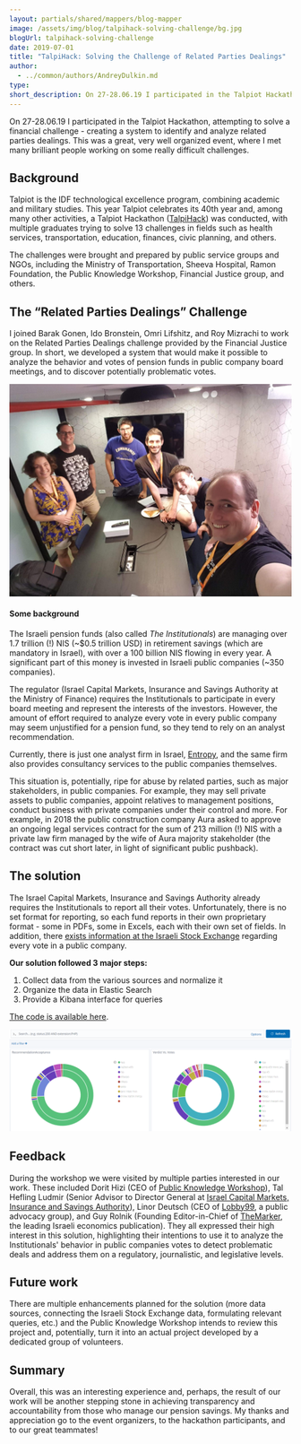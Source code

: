```yaml
---
layout: partials/shared/mappers/blog-mapper
image: /assets/img/blog/talpihack-solving-challenge/bg.jpg
blogUrl: talpihack-solving-challenge
date: 2019-07-01
title: "TalpiHack: Solving the Challenge of Related Parties Dealings"
author:
  - ../common/authors/AndreyDulkin.md
type:
short_description: On 27-28.06.19 I participated in the Talpiot Hackathon, attempting to solve a financial challenge - creating a system to identify and analyze related parties dealings. This was a great, very well organized event, where I met many brilliant people working on some really difficult challenges.
---
```


On 27-28.06.19 I participated in the Talpiot Hackathon, attempting to solve a financial challenge - creating a system to identify and analyze related parties dealings. This was a great, very well organized event, where I met many brilliant people working on some really difficult challenges.

## Background

Talpiot is the IDF technological excellence program, combining academic and military studies. This year Talpiot celebrates its 40th year and, among many other activities, a Talpiot Hackathon ([TalpiHack](https://talpihack.co.il/)) was conducted, with multiple graduates trying to solve 13 challenges in fields such as health services, transportation, education, finances, civic planning, and others.

The challenges were brought and prepared by public service groups and NGOs, including the Ministry of Transportation, Sheeva Hospital, Ramon Foundation, the Public Knowledge Workshop, Financial Justice group, and others.

## The “Related Parties Dealings” Challenge

I joined Barak Gonen, Ido Bronstein, Omri Lifshitz, and Roy Mizrachi to work on the Related Parties Dealings challenge provided by the Financial Justice group. In short, we developed a system that would make it possible to analyze the behavior and votes of pension funds in public company board meetings, and to discover potentially problematic votes.

![The team](/assets/img/blog/talpihack-solving-challenge/image2.jpg)

#### Some background

The Israeli pension funds (also called _The Institutionals_) are managing over 1.7 trillion (!) NIS (~$0.5 trillion USD) in retirement savings (which are mandatory in Israel), with over a 100 billion NIS flowing in every year. A significant part of this money is invested in Israeli public companies (~350 companies).

The regulator (Israel Capital Markets, Insurance and Savings Authority at the Ministry of Finance) requires the Institutionals to participate in every board meeting and represent the interests of the investors. However, the amount of effort required to analyze every vote in every public company may seem unjustified for a pension fund, so they tend to rely on an analyst recommendation.

Currently, there is just one analyst firm in Israel, [Entropy](https://www.entropy.co.il/), and the same firm also provides consultancy services to the public companies themselves.

This situation is, potentially, ripe for abuse by related parties, such as major stakeholders, in public companies. For example, they may sell private assets to public companies, appoint relatives to management positions, conduct business with private companies under their control and more. For example, in 2018 the public construction company Aura asked to approve an ongoing legal services contract for the sum of 213 million (!) NIS with a private law firm managed by the wife of Aura majority stakeholder (the contract was cut short later, in light of significant public pushback).

## The solution

The Israel Capital Markets, Insurance and Savings Authority already requires the Institutionals to report all their votes. Unfortunately, there is no set format for reporting, so each fund reports in their own proprietary format - some in PDFs, some in Excels, each with their own set of fields. In addition, there [exists information at the Israeli Stock Exchange](https://maya.tase.co.il/reports/company) regarding every vote in a public company.

**Our solution followed 3 major steps:**

1. Collect data from the various sources and normalize it
2. Organize the data in Elastic Search
3. Provide a Kibana interface for queries

[The code is available here](https://github.com/olifshitz/TalpiHackPension).

![ Example queries showing Institutionals votes vs Entropy recommendation and Institutionals votes vs final decision.](/assets/img/blog/talpihack-solving-challenge/image1.png)

## Feedback

During the workshop we were visited by multiple parties interested in our work. These included Dorit Hizi (CEO of [Public Knowledge Workshop](https://www.hasadna.org.il/)), Tal Hefling Ludmir (Senior Advisor to Director General at [Israel Capital Markets, Insurance and Savings Authority](https://mof.gov.il/hon)), Linor Deutsch (CEO of [Lobby99](https://lobby99.org.il/), a public advocacy group), and Guy Rolnik (Founding Editor-in-Chief of [TheMarker](https://www.themarker.com/), the leading Israeli economics publication). They all expressed their high interest in this solution, highlighting their intentions to use it to analyze the Institutionals' behavior in public companies votes to detect problematic deals and address them on a regulatory, journalistic, and legislative levels.

## Future work

There are multiple enhancements planned for the solution (more data sources, connecting the Israeli Stock Exchange data, formulating relevant queries, etc.) and the Public Knowledge Workshop intends to review this project and, potentially, turn it into an actual project developed by a dedicated group of volunteers.

## Summary

Overall, this was an interesting experience and, perhaps, the result of our work will be another stepping stone in achieving transparency and accountability from those who manage our pension savings. My thanks and appreciation go to the event organizers, to the hackathon participants, and to our great teammates!
